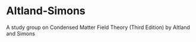 # Altland-Simons
A study group on Condensed Matter Field Theory (Third Edition) by Altland and Simons
